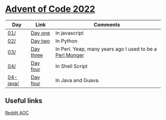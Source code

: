 # [Advent of Code 2022](https://adventofcode.com/2022)

| Day                       |Link                                                         |Comments |
|---------------------------|-------------------------------------------------------------|---------|
|[01/](../../tree/main/Day01)  |[Day one](https://adventofcode.com/2022/day/1)               |In javascript |
|[02/](../../tree/main/Day02)  |[Day two](https://adventofcode.com/2022/day/2)               |In Python |
|[03/](../../tree/main/Day03)  |[Day three](https://adventofcode.com/2022/day/3)             |In Perl. Yeap, many years ago I used to be a [Perl Monger](https://www.perl.com/pub/1999/01/foy.html/)|
|[04/](../../tree/main/Day04)  |[Day four](https://adventofcode.com/2022/day/4)               |In Shell Script |
|[04-java/](../../tree/main/Day04)  |[Day four](https://adventofcode.com/2022/day/5)               |In Java and Guava. |

## Useful links
[Reddit AOC](https://www.reddit.com/r/adventofcode/)

